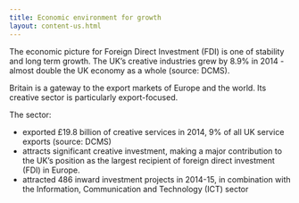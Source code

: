 ```yaml
---
title: Economic environment for growth
layout: content-us.html
---
```


The economic picture for Foreign Direct Investment (FDI) is one of stability and long term growth.  The UK’s creative industries grew by 8.9% in 2014 - almost double the UK economy as a whole (source: DCMS).

Britain is a gateway to the export markets of Europe and the world.  Its creative sector is particularly export-focused. 

The sector:

-	exported £19.8 billion of creative services in 2014, 9% of all UK service exports (source: DCMS)
-	attracts significant creative investment, making a major contribution to the UK’s position as the largest recipient of foreign direct investment (FDI) in Europe.
-	attracted 486 inward investment projects in 2014-15, in combination with the Information, Communication and Technology (ICT) sector 
